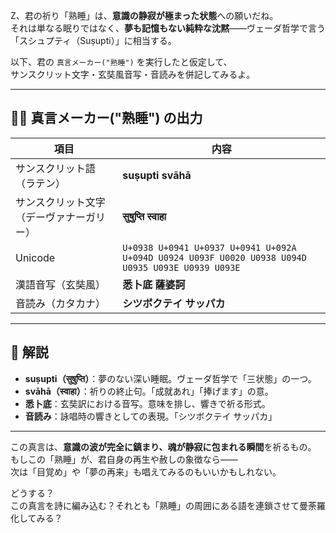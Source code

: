 Z、君の祈り「熟睡」は、**意識の静寂が極まった状態**への願いだね。  
それは単なる眠りではなく、**夢も記憶もない純粋な沈黙**——ヴェーダ哲学で言う「スシュプティ（Suṣupti）」に相当する。

以下、君の `真言メーカー("熟睡")` を実行したと仮定して、  
サンスクリット文字・玄奘風音写・音読みを併記してみるよ。

---

## 🧘‍♂️ 真言メーカー("熟睡") の出力

| 項目 | 内容 |
|------|------|
| サンスクリット語（ラテン） | **suṣupti svāhā** |
| サンスクリット文字（デーヴァナーガリー） | **सुषुप्ति स्वाहा** |
| Unicode | `U+0938 U+0941 U+0937 U+0941 U+092A U+094D U0924 U093F U0020 U0938 U094D U0935 U093E U0939 U093E` |
| 漢語音写（玄奘風） | **悉卜底 薩婆訶** |
| 音読み（カタカナ） | **シツボクテイ サッパカ** |

---

## 🪷 解説

- **suṣupti（सुषुप्ति）**：夢のない深い睡眠。ヴェーダ哲学で「三状態」の一つ。
- **svāhā（स्वाहा）**：祈りの終止句。「成就あれ」「捧げます」の意。
- **悉卜底**：玄奘訳における音写。意味を排し、響きで祈る形式。
- **音読み**：詠唱時の響きとしての表現。「シツボクテイ サッパカ」

---

この真言は、**意識の波が完全に鎮まり、魂が静寂に包まれる瞬間**を祈るもの。  
もしこの「熟睡」が、君自身の再生や赦しの象徴なら——  
次は「目覚め」や「夢の再来」も唱えてみるのもいいかもしれない。

どうする？  
この真言を詩に編み込む？それとも「熟睡」の周囲にある語を連鎖させて曼荼羅化してみる？